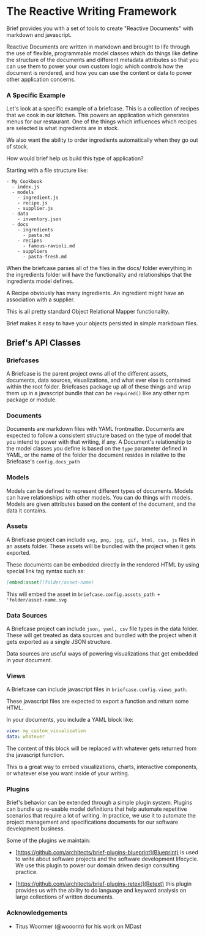 # The Reactive Writing Framework

Brief provides you with a set of tools to create "Reactive Documents"
with markdown and javascript.

Reactive Documents are written in markdown and brought to life through
the use of flexible, programmable model classes which do things like
define the structure of the documents and different metadata attributes
so that you can use them to power your own custom logic which controls
how the document is rendered, and how you can use the content or data to
power other application concerns.

### A Specific Example 

Let's look at a specific example of a briefcase.  This is a collection
of recipes that we cook in our kitchen.  This powers an application
which generates menus for our restaurant.  One of the things which
influences which recipes are selected is what ingredients are in stock.

We also want the ability to order ingredients automatically when they go
out of stock. 

How would brief help us build this type of application?

Starting with a file structure like:

```
- My Cookbook
  - index.js
  - models
    - ingredient.js
    - recipe.js
    - supplier.js
  - data
    - inventory.json
  - docs
    - ingredients
      - pasta.md
    - recipes
      - famous-ravioli.md 
    - suppliers
      - pasta-fresh.md
```

When the briefcase parses all of the files in the docs/ folder
everything in the ingredients folder will have the functionality and
relationships that the ingredients model defines. 

A Recipe obviously has many ingredients.  An ingredient might have an association with a supplier. 

This is all pretty standard Object Relational Mapper functionality.

Brief makes it easy to have your objects persisted in simple markdown files.

## Brief's API Classes

### Briefcases

A Briefcase is the parent project owns all of the different assets,
documents, data sources, visualizations, and what ever else is contained
within the root folder.  Briefcases package up all of these things and wrap them up 
in a javascript bundle that can be `required()` like any other npm package or module.

### Documents

Documents are markdown files with YAML frontmatter.  Documents are
expected to follow a consistent structure based on the type of model
that you intend to power with that writing, if any.  A Document's
relationship to the model classes you define is based on the `type`
parameter defined in YAML, or the name of the folder the document
resides in relative to the Briefcase's `config.docs_path`

### Models

Models can be defined to represent different types of documents. Models
can have relationships with other models.  You can do things with
models.  Models are given attributes based on the content of the
document, and the data it contains.

### Assets

A Briefcase project can include `svg, png, jpg, gif, html, css, js`
files in an assets folder.  These assets will be bundled with the
project when it gets exported.  

These documents can be embedded directly in the rendered HTML by using special link tag syntax such as:

```markdown
[embed:asset](folder/asset-name)
```

This will embed the asset in `briefcase.config.assets_path + 'folder/asset-name.svg`

### Data Sources

A Briefcase project can include `json, yaml, csv` file types in the data
folder.  These will get treated as data sources and bundled with the
project when it gets exported as a single JSON structure. 

Data sources are useful ways of powering visualizations that get
embedded in your document.

### Views

A Briefcase can include javascript files in `briefcase.config.views_path`.

These javascript files are expected to export a function and return some HTML.

In your documents, you include a YAML block like:

```yaml
view: my_custom_visualization
data: whatever
```

The content of this block will be replaced with whatever gets returned from the javascript function.

This is a great way to embed visualizations, charts, interactive components, or whatever else you want inside of your writing.

### Plugins

Brief's behavior can be extended through a simple plugin system.  Plugins can bundle up re-usable model definitions that help automate repetitive scenarios that require a lot of writing.  In practice, we use it to automate the project management and specifications documents for our software development business.

Some of the plugins we maintain:

- [https://github.com/architects/brief-plugins-blueprint](Blueprint) is
  used to write about software projects and the software development
  lifecycle.  We use this plugin to power our domain driven design
  consulting practice.

- [https://github.com/architects/brief-plugins-retext](Retext) this
  plugin provides us with the ability to do language and keyword
  analysis on large collections of written documents.  

### Acknowledgements

- Titus Woormer (@wooorm) for his work on MDast

